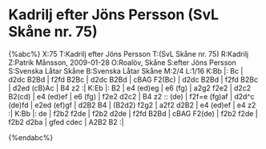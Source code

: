 # Kadrilj efter Jöns Persson (SvL Skåne nr. 75)

{%abc%}
X:75
T:Kadrilj efter Jöns Persson
T:(SvL Skåne nr. 75)
R:Kadrilj
Z:Patrik Månsson, 2009-01-28
O:Roalöv, Skåne
S:efter Jöns Persson
S:Svenska Låtar Skåne
B:Svenska Låtar Skåne
M:2/4
L:1/16
K:Bb
|: Bc | d2dc B2Bd | f2fd B2Bc | d2dc B2Bd |
cBAG F2(Bc) | d2dc B2Bd | f2fd B2Bc | d2ed (cB)Ac | B4 z2 :|
K:Eb
|: B2 | e4 (ed)eg | e6 (fg) | a2g2 f2e2 | d2c2 B2(cd) | e4 (ed)ef |
e6 (fg) | f2e2 d2c2 | B4 z2 :: (de) | f2f=e (fg)af | d2d^c (de)fd |
e2ed (ef)gf | d2B2 B4 | (B2d2) f2g2 | a2f2 d2B2 | e4 (ed)ef | e4 z2 :|
K:Bb
|: de | f2b2 f2de | f2b2 d2de | f2fd B2Bd |
cBAG F2(de) | f2b2 f2de | f2b2 d2ba | gfed cdec | A2B2 B2 :| 


{%endabc%}

